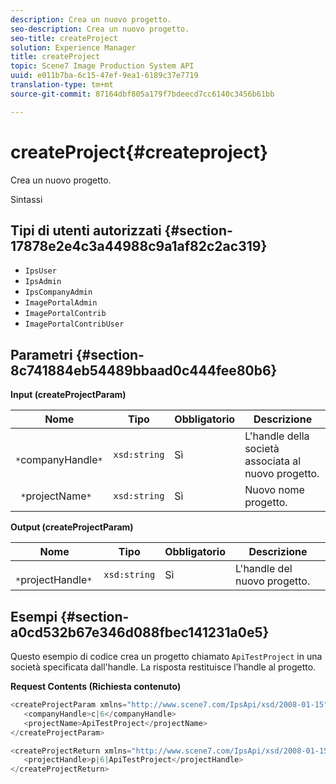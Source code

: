 ```yaml
---
description: Crea un nuovo progetto.
seo-description: Crea un nuovo progetto.
seo-title: createProject
solution: Experience Manager
title: createProject
topic: Scene7 Image Production System API
uuid: e011b7ba-6c15-47ef-9ea1-6189c37e7719
translation-type: tm+mt
source-git-commit: 87164dbf805a179f7bdeecd7cc6140c3456b61bb

---
```



# createProject{#createproject}

Crea un nuovo progetto.

Sintassi

## Tipi di utenti autorizzati {#section-17878e2e4c3a44988c9a1af82c2ac319}

* `IpsUser`
* `IpsAdmin`
* `IpsCompanyAdmin`
* `ImagePortalAdmin`
* `ImagePortalContrib`
* `ImagePortalContribUser`

## Parametri {#section-8c741884eb54489bbaad0c444fee80b6}

**Input (createProjectParam)**

| Nome | Tipo | Obbligatorio | Descrizione |
|---|---|---|---|
| ` *`companyHandle`*` | `xsd:string` | Sì | L&#39;handle della società associata al nuovo progetto. |
| ` *`projectName`*` | `xsd:string` | Sì | Nuovo nome progetto. |

**Output (createProjectParam)**

| Nome | Tipo | Obbligatorio | Descrizione |
|---|---|---|---|
| ` *`projectHandle`*` | `xsd:string` | Sì | L&#39;handle del nuovo progetto. |

## Esempi {#section-a0cd532b67e346d088fbec141231a0e5}

Questo esempio di codice crea un progetto chiamato `ApiTestProject` in una società specificata dall&#39;handle. La risposta restituisce l’handle al progetto.

**Request Contents (Richiesta contenuto)**

```java
<createProjectParam xmlns="http://www.scene7.com/IpsApi/xsd/2008-01-15">
   <companyHandle>c|6</companyHandle>
   <projectName>ApiTestProject</projectName>
</createProjectParam>
```

```java
<createProjectReturn xmlns="http://www.scene7.com/IpsApi/xsd/2008-01-15">
   <projectHandle>p|6|ApiTestProject</projectHandle>
</createProjectReturn>
```

